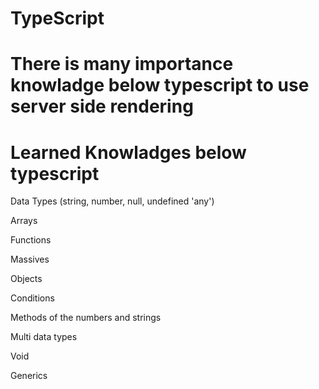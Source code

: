 # TypeScript

# There is many importance knowladge below typescript to use server side rendering

<h1> Learned Knowladges below typescript </h1>

<p>Data Types (string, number, null, undefined 'any')</p>
<p>Arrays</p>
<p>Functions</p>
<p>Massives</p>
<p>Objects</p>
<p>Conditions</p>
<p>Methods of the numbers and strings</p>
<p> Multi data types </p>
<p>Void</p>
<p> Generics </p>
